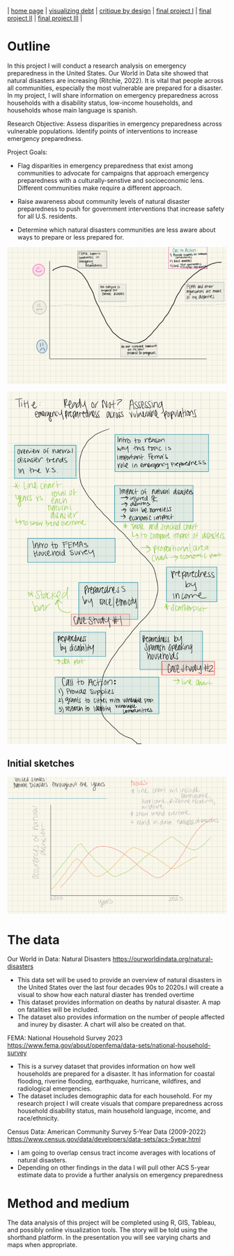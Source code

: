 | [home page](https://cmustudent.github.io/tswd-portfolio-templates/) | [visualizing debt](visualizing-government-debt) | [critique by design](critique-by-design) | [final project I](final-project-part-one) | [final project II](final-project-part-two) | [final project III](final-project-part-three) |

# Outline
In this project I will conduct a research analysis on emergency preparedness in the United States. Our World in Data site showed that natural disasters are increasing (Ritchie, 2022). It is vital that people across all communities, especially the most vulnerable are prepared for a disaster. In my project, I will share information on emergency preparedness across households with a disability status, low-income households, and households whose main language is spanish. 

Research Objective: Assess disparities in emergency preparedness across vulnerable populations. Identify points of interventions to increase emergency preparedness. 

Project Goals: 
- Flag disparities in emergency preparedness that exist among communities to advocate for campaigns that approach emergency preparedness with a culturally-senstive and socioeconomic lens. Different communities make require a different approach. 

- Raise awareness about community levels of natural disaster preparedness to push for government interventions that increase safety for all U.S. residents. 

- Determine which natural disasters communities are less aware about ways to prepare or less prepared for. 


![Sketches-3](Sketches-3.jpg)


![Sketches-6](Sketches-6.jpg)



## Initial sketches


![Sketches-4](Sketches-4.jpg)



# The data
 
Our World in Data: 
Natural Disasters
https://ourworldindata.org/natural-disasters
- This data set will be used to provide an overview of natural disasters in the United States over the last four decades 90s to 2020s.I will create a visual to show how each natural diaster has trended overtime
- This dataset provides information on deaths by natural disaster. A map on fatalities will be included. 
- The dataset also provides information on the number of people affected and inurey by disaster. A chart will also be created on that. 

FEMA:
National Household Survey 2023
https://www.fema.gov/about/openfema/data-sets/national-household-survey 
- This is a survey dataset that provides information on how well households are prepared for a disaster. It has information for coastal flooding, riverine flooding, earthquake, hurricane, wildfires, and radiological emergencies. 
- The dataset includes demographic data for each household. For my research project I will create visuals that compare preparedness across household disability status, main household language, income, and race/ethnicity. 

Census Data: 
American Community Survey 5-Year Data (2009-2022) 
https://www.census.gov/data/developers/data-sets/acs-5year.html 
- I am going to overlap census tract income averages with locations of natural disasters. 
- Depending on other findings in the data I will pull other ACS 5-year estimate data to provide a further analysis on emergency preparedness



# Method and medium
The data analysis of this project will be completed using R, GIS, Tableau, and possibly online visualization tools. The story will be told using the shorthand platform. In the presentation you will see varying charts and maps when appropriate. 
